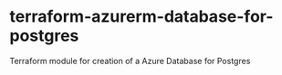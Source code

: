 # terraform-azurerm-database-for-postgres
Terraform module for creation of a Azure Database for Postgres
